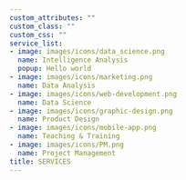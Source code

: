 ```yaml
---
custom_attributes: ""
custom_class: ""
custom_css: ""
service_list:
- image: images/icons/data_science.png
  name: Intelligence Analysis
  popup: Hello world
- image: images/icons/marketing.png
  name: Data Analysis
- image: images/icons/web-development.png
  name: Data Science
- image: images/icons/graphic-design.png
  name: Product Design
- image: images/icons/mobile-app.png
  name: Teaching & Training
- image: images/icons/PM.png
  name: Project Management
title: SERVICES
---
```

